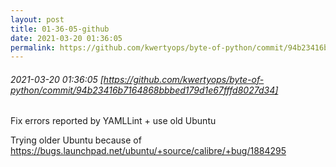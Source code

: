 ```yaml
---
layout: post
title: 01-36-05-github
date: 2021-03-20 01:36:05
permalink: https://github.com/kwertyops/byte-of-python/commit/94b23416b7164868bbbed179d1e67fffd8027d34
---
```


###### 2021-03-20 01:36:05 [https://github.com/kwertyops/byte-of-python/commit/94b23416b7164868bbbed179d1e67fffd8027d34]
Fix errors reported by YAMLLint + use old Ubuntu

Trying older Ubuntu because of https://bugs.launchpad.net/ubuntu/+source/calibre/+bug/1884295
